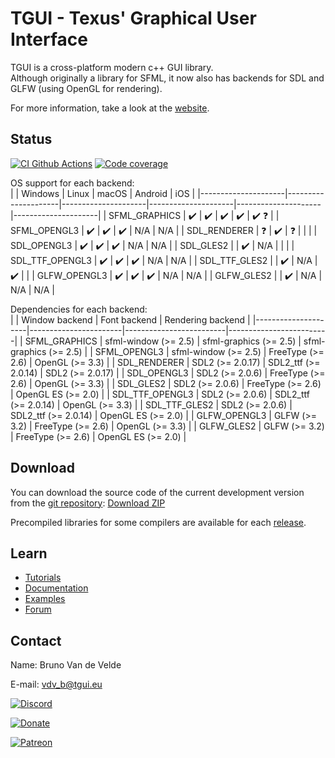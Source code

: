 TGUI - Texus' Graphical User Interface
=======================================

TGUI is a cross-platform modern c++ GUI library.  
Although originally a library for SFML, it now also has backends for SDL and GLFW (using OpenGL for rendering).

For more information, take a look at the [website](https://tgui.eu).


Status
------

[![CI Github Actions](https://github.com/texus/TGUI/workflows/CI/badge.svg?branch=0.9)](https://github.com/texus/TGUI/actions)
[![Code coverage](https://codecov.io/gh/texus/TGUI/branch/0.9/graph/badge.svg)](https://codecov.io/gh/texus/TGUI/branch/0.9)

OS support for each backend:  
|                     | Windows             | Linux               | macOS               | Android             | iOS                 |
|---------------------|---------------------|---------------------|---------------------|---------------------|---------------------|
| SFML\_GRAPHICS      | :heavy_check_mark:  | :heavy_check_mark:  | :heavy_check_mark:  | :heavy_check_mark:  | :heavy_check_mark: :question: |
| SFML\_OPENGL3       | :heavy_check_mark:  | :heavy_check_mark:  | :heavy_check_mark:  | N/A                 | N/A                 |
| SDL\_RENDERER       | :question:          | :heavy_check_mark:  | :question:          |                     |                     |
| SDL\_OPENGL3        | :heavy_check_mark:  | :heavy_check_mark:  | :heavy_check_mark:  | N/A                 | N/A                 |
| SDL\_GLES2          |                     | :heavy_check_mark:  | N/A                 |                     |                     |
| SDL\_TTF\_OPENGL3   | :heavy_check_mark:  | :heavy_check_mark:  | :heavy_check_mark:  | N/A                 | N/A                 |
| SDL\_TTF\_GLES2     |                     | :heavy_check_mark:  | N/A                 | :heavy_check_mark:  |                     |
| GLFW\_OPENGL3       | :heavy_check_mark:  | :heavy_check_mark:  | :heavy_check_mark:  | N/A                 | N/A                 |
| GLFW\_GLES2         |                     | :heavy_check_mark:  | N/A                 | N/A                 | N/A                 |


Dependencies for each backend:  
|                     | Window backend        | Font backend            | Rendering backend       |
|---------------------|-----------------------|-------------------------|-------------------------|
| SFML\_GRAPHICS      | sfml-window  (>= 2.5) | sfml-graphics  (>= 2.5) | sfml-graphics  (>= 2.5) |
| SFML\_OPENGL3       | sfml-window  (>= 2.5) | FreeType  (>= 2.6)      | OpenGL  (>= 3.3)        |
| SDL\_RENDERER       | SDL2  (>= 2.0.17)     | SDL2_ttf  (>= 2.0.14)   | SDL2  (>= 2.0.17)       |
| SDL\_OPENGL3        | SDL2  (>= 2.0.6)      | FreeType  (>= 2.6)      | OpenGL  (>= 3.3)        |
| SDL\_GLES2          | SDL2  (>= 2.0.6)      | FreeType  (>= 2.6)      | OpenGL ES  (>= 2.0)     |
| SDL\_TTF\_OPENGL3   | SDL2  (>= 2.0.6)      | SDL2_ttf  (>= 2.0.14)   | OpenGL  (>= 3.3)        |
| SDL\_TTF\_GLES2     | SDL2  (>= 2.0.6)      | SDL2_ttf  (>= 2.0.14)   | OpenGL ES  (>= 2.0)     |
| GLFW\_OPENGL3       | GLFW  (>= 3.2)        | FreeType  (>= 2.6)      | OpenGL  (>= 3.3)        |
| GLFW\_GLES2         | GLFW  (>= 3.2)        | FreeType  (>= 2.6)      | OpenGL ES  (>= 2.0)     |



Download
--------

You can download the source code of the current development version from the [git repository](https://github.com/texus/TGUI/tree/0.9): [Download ZIP](https://github.com/texus/TGUI/archive/0.9.zip)

Precompiled libraries for some compilers are available for each [release](https://github.com/texus/TGUI/releases).


Learn
-----

* [Tutorials](https://tgui.eu/tutorials/0.9)
* [Documentation](https://tgui.eu/documentation/0.9)
* [Examples](https://tgui.eu/examples/0.9)
* [Forum](https://forum.tgui.eu)


Contact
-------

Name: Bruno Van de Velde

E-mail: vdv_b@tgui.eu

[![Discord](https://img.shields.io/badge/chat-on_discord-7389D8.svg?logo=discord&logoColor=ffffff&labelColor=6A7EC2)](https://discord.gg/Msf4vyx)

[![Donate](https://img.shields.io/badge/Donate-PayPal-green.svg)](https://www.paypal.me/texusius)

[![Patreon](https://tgui.eu/resources/PatreonThin.png)](https://www.patreon.com/tgui)
